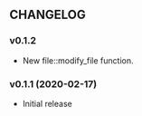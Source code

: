 ## CHANGELOG

### v0.1.2

* New file::modify_file function.

### v0.1.1 (2020-02-17)

* Initial release
